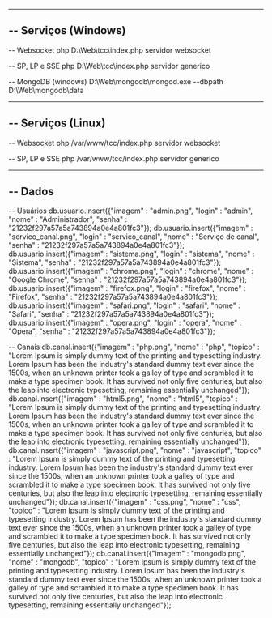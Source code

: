 --------------------------------------------
-- Serviços (Windows)
--------------------------------------------

-- Websocket
php D:\Web\tcc\index.php servidor websocket

-- SP, LP e SSE
php D:\Web\tcc\index.php servidor generico

-- MongoDB (windows)
D:\Web\mongodb\mongod.exe --dbpath D:\Web\mongodb\data

--------------------------------------------
-- Serviços (Linux)
--------------------------------------------

-- Websocket
php /var/www/tcc/index.php servidor websocket

-- SP, LP e SSE
php /var/www/tcc/index.php servidor generico

--------------------------------------------
-- Dados
--------------------------------------------

-- Usuários
db.usuario.insert({"imagem" : "admin.png", "login" : "admin", "nome" : "Administrador", "senha" : "21232f297a57a5a743894a0e4a801fc3"});
db.usuario.insert({"imagem" : "servico_canal.png", "login" : "servico_canal", "nome" : "Serviço de canal", "senha" : "21232f297a57a5a743894a0e4a801fc3"});
db.usuario.insert({"imagem" : "sistema.png", "login" : "sistema", "nome" : "Sistema", "senha" : "21232f297a57a5a743894a0e4a801fc3"});
db.usuario.insert({"imagem" : "chrome.png", "login" : "chrome", "nome" : "Google Chrome", "senha" : "21232f297a57a5a743894a0e4a801fc3"});
db.usuario.insert({"imagem" : "firefox.png", "login" : "firefox", "nome" : "Firefox", "senha" : "21232f297a57a5a743894a0e4a801fc3"});
db.usuario.insert({"imagem" : "safari.png", "login" : "safari", "nome" : "Safari", "senha" : "21232f297a57a5a743894a0e4a801fc3"});
db.usuario.insert({"imagem" : "opera.png", "login" : "opera", "nome" : "Opera", "senha" : "21232f297a57a5a743894a0e4a801fc3"});

-- Canais
db.canal.insert({"imagem" : "php.png", "nome" : "php", "topico" : "Lorem Ipsum is simply dummy text of the printing and typesetting industry. Lorem Ipsum has been the industry's standard dummy text ever since the 1500s, when an unknown printer took a galley of type and scrambled it to make a type specimen book. It has survived not only five centuries, but also the leap into electronic typesetting, remaining essentially unchanged"});
db.canal.insert({"imagem" : "html5.png", "nome" : "html5", "topico" : "Lorem Ipsum is simply dummy text of the printing and typesetting industry. Lorem Ipsum has been the industry's standard dummy text ever since the 1500s, when an unknown printer took a galley of type and scrambled it to make a type specimen book. It has survived not only five centuries, but also the leap into electronic typesetting, remaining essentially unchanged"});
db.canal.insert({"imagem" : "javascript.png", "nome" : "javascript", "topico" : "Lorem Ipsum is simply dummy text of the printing and typesetting industry. Lorem Ipsum has been the industry's standard dummy text ever since the 1500s, when an unknown printer took a galley of type and scrambled it to make a type specimen book. It has survived not only five centuries, but also the leap into electronic typesetting, remaining essentially unchanged"});
db.canal.insert({"imagem" : "css.png", "nome" : "css", "topico" : "Lorem Ipsum is simply dummy text of the printing and typesetting industry. Lorem Ipsum has been the industry's standard dummy text ever since the 1500s, when an unknown printer took a galley of type and scrambled it to make a type specimen book. It has survived not only five centuries, but also the leap into electronic typesetting, remaining essentially unchanged"});
db.canal.insert({"imagem" : "mongodb.png", "nome" : "mongodb", "topico" : "Lorem Ipsum is simply dummy text of the printing and typesetting industry. Lorem Ipsum has been the industry's standard dummy text ever since the 1500s, when an unknown printer took a galley of type and scrambled it to make a type specimen book. It has survived not only five centuries, but also the leap into electronic typesetting, remaining essentially unchanged"});